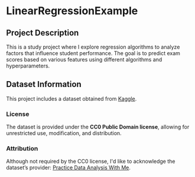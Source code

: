 # LinearRegressionExample

## Project Description

This is a study project where I explore regression algorithms to analyze factors that influence student performance. The goal is to predict exam scores based on various features using different algorithms and hyperparameters.

## Dataset Information

This project includes a dataset obtained from [Kaggle](https://www.kaggle.com/datasets/lainguyn123/student-performance-factors).

### License

The dataset is provided under the **CC0 Public Domain license**, allowing for unrestricted use, modification, and distribution.

### Attribution

Although not required by the CC0 license, I'd like to acknowledge the dataset’s provider: [Practice Data Analysis With Me](https://www.kaggle.com/lainguyn123).
